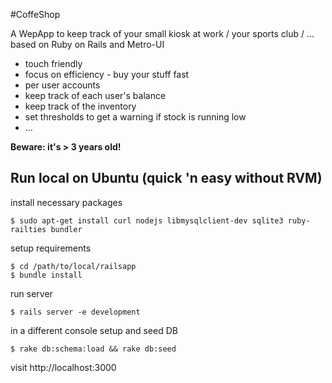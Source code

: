 #CoffeShop

A WepApp to keep track of your small kiosk at work / your sports club / … based on Ruby on Rails and Metro-UI
* touch friendly
* focus on efficiency - buy your stuff fast
* per user accounts
* keep track of each user's balance
* keep track of the inventory
* set thresholds to get a warning if stock is running low
* …

__Beware: it's > 3 years old!__

## Run local on Ubuntu (quick 'n easy without RVM)

install necessary packages

	$ sudo apt-get install curl nodejs libmysqlclient-dev sqlite3 ruby-railties bundler

setup requirements

	$ cd /path/to/local/railsapp
	$ bundle install

run server

	$ rails server -e development

in a different console setup and seed DB

	$ rake db:schema:load && rake db:seed

visit http://localhost:3000
